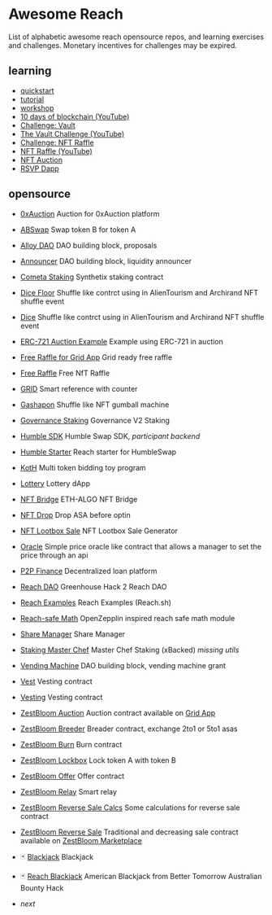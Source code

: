 # Awesome Reach

List of alphabetic awesome reach opensource repos, and learning exercises and challenges. Monetary incentives for challenges may be expired.

## learning

* [quickstart](https://docs.reach.sh/quickstart/)
* [tutorial](https://docs.reach.sh/tut/) 
* [workshop](https://docs.reach.sh/workshop/)
* [10 days of blockchain (YouTube)](https://www.youtube.com/playlist?list=PLcLMSci1ZoPt9kjuRunR3H3cO0yKjfOto)
* [Challenge: Vault](https://github.com/temptemp3/awesome-reach/blob/main/challenge/challenge-vault.pdf)
* [The Vault Challenge (YouTube)](https://www.youtube.com/watch?v=loNxrgahOc8)
* [Challenge: NFT Raffle](https://github.com/temptemp3/awesome-reach/blob/main/challenge/challenge-nft-raffle.pdf)
* [NFT Raffle (YouTube)](https://youtu.be/vqZGqPtIrro)
* [NFT Auction](https://youtu.be/LBQrQo_PfiM)
* [RSVP Dapp](https://youtu.be/d-RBKAiifps)

## opensource

* [0xAuction](https://github.com/Apostrophe-Corp/0xAuction/tree/beta/src/contracts) Auction for 0xAuction platform
* [ABSwap](https://github.com/ZestBloom/swap) Swap token B for token A
* [Alloy DAO](https://github.com/reach-sh/alloy-smart-contracts/tree/main/grants/alloy-dao) DAO building block, proposals
* [Announcer](https://github.com/reach-sh/alloy-smart-contracts/blob/main/grants/liquidity-grant/announcer.rsh) DAO building block, liquidity announcer
* [Cometa Staking](https://github.com/MetaLabsOG/cometa-lm-contract) Synthetix staking contract
* [Dice Floor](https://github.com/ZestBloom/dice-floor) Shuffle like contrct using in AlienTourism and Archirand NFT shuffle event
* [Dice](https://github.com/ZestBloom/dice) Shuffle like contrct using in AlienTourism and Archirand NFT shuffle event
* [ERC-721 Auction Example](https://github.com/nstanford5/reach-ERC721) Example using ERC-721 in auction
* [Free Raffle for Grid App](https://github.com/temptemp3/raffle-free/blob/master/interface.rsh) Grid ready free raffle
* [Free Raffle](https://github.com/nstanford5/raffle-free) Free NfT Raffle
* [GRID](https://github.com/ZestBloom/grid-cid) Smart reference with counter
* [Gashapon](https://github.com/reach-sh/alloy-smart-contracts/blob/main/gashapon/index.rsh) Shuffle like NFT gumball machine
* [Governance Staking](https://github.com/reach-sh/governance/tree/main/v2/staking) Governance V2 Staking
* [Humble SDK](https://github.com/reach-sh/humble-sdk/tree/main/src/build) Humble Swap SDK, *participant backend*
* [Humble Starter](https://github.com/ZestBloom/humble) Reach starter for HumbleSwap
* [KotH](https://github.com/ZestBloom/koth) Multi token bidding toy program
* [Lottery](https://github.com/Apostrophe-Corp/Lottery-DApp) Lottery dApp
* [NFT Bridge](https://github.com/cooperativ-labs/share-manager-contract-algorand) ETH-ALGO NFT Bridge
* [NFT Drop](https://github.com/ZestBloom/nftdrop) Drop ASA before optin
* [NFT Lootbox Sale](https://github.com/MetaLabsOG/algorand-nft-sale) NFT Lootbox Sale Generator
* [Oracle](https://github.com/ZestBloom/oracle) Simple price oracle like contract that allows a manager to set the price through an api
* [P2P Finance](https://github.com/Apostrophe-Corp/P2PFinance/tree/main/frontend/src/contracts) Decentralized loan platform
* [Reach DAO](https://github.com/Apostrophe-Corp/Reach-DAO) Greenhouse Hack 2 Reach DAO
* [Reach Examples](https://github.com/reach-sh/reach-lang/tree/master/examples) Reach Examples (Reach.sh)
* [Reach-safe Math](https://github.com/xBacked-DAO/reach-safe-math) OpenZepplin inspired reach safe math module
* [Share Manager](https://github.com/cooperativ-labs/share-manager-contract-algorand) Share Manager
* [Staking Master Chef](https://github.com/xBacked-DAO/public-contracts/tree/main/staking) Master Chef Staking (xBacked) *missing utils*
* [Vending Machine](https://github.com/reach-sh/alloy-smart-contracts/tree/main/grants/vending-machine) DAO building block, vending machine grant
* [Vest](https://github.com/ZestBloom/vest) Vesting contract
* [Vesting](https://github.com/ZestBloom/vesting) Vesting contract
* [ZestBloom Auction](https://github.com/ZestBloom/auction) Auction contract available on [Grid App](https://grid.zestbloom.com/)
* [ZestBloom Breeder](https://github.com/ZestBloom/ev-breeder) Breader contract, exchange 2to1 or 5to1 asas
* [ZestBloom Burn](https://github.com/ZestBloom/burn) Burn contract
* [ZestBloom Lockbox](https://github.com/ZestBloom/lockbox) Lock token A with token B
* [ZestBloom Offer](https://github.com/ZestBloom/offer) Offer contract
* [ZestBloom Relay](https://github.com/ZestBloom/relay) Smart relay
* [ZestBloom Reverse Sale Calcs](https://github.com/ZestBloom/reverse-floor-calcs) Some calculations for reverse sale contract
* [ZestBloom Reverse Sale](https://github.com/ZestBloom/reverse) Traditional and decreasing sale contract available on [ZestBloom Marketplace](https://zestbloom.com/marketplace/)
* 🃏 [Blackjack](https://github.com/Apostrophe-Corp/Blackjack/tree/main/v2.1) Blackjack
* 🃏 [Reach Blackjack](https://github.com/nstanford5/Reach-Blackjack) American Blackjack from Better Tomorrow Australian Bounty Hack

* *next*
